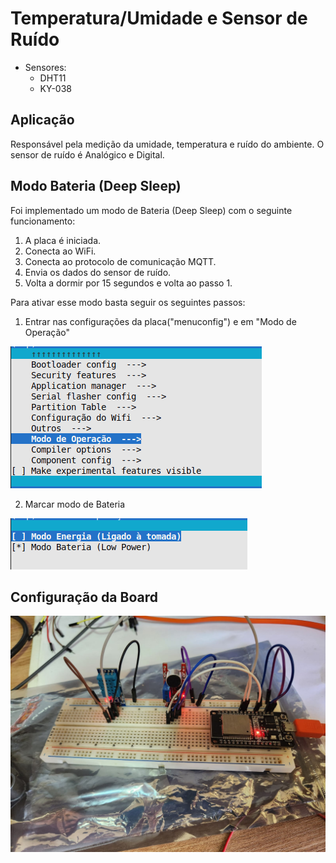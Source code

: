 # Temperatura/Umidade e Sensor de Ruído

- Sensores: 
    - DHT11
    - KY-038

## Aplicação

Responsável pela medição da umidade, temperatura e ruído do ambiente. O sensor de ruído é Analógico e Digital.

## Modo Bateria (Deep Sleep)

Foi implementado um modo de Bateria (Deep Sleep) com o seguinte funcionamento:

1. A placa é iniciada.
2. Conecta ao WiFi.
3. Conecta ao protocolo de comunicação MQTT.
4. Envia os dados do sensor de ruído.
5. Volta a dormir por 15 segundos e volta ao passo 1.

Para ativar esse modo basta seguir os seguintes passos:

1. Entrar nas configurações da placa("menuconfig") e em "Modo de Operação"

![menuconfig](../utils/menuconfig.png)

2. Marcar  modo de Bateria

![modoBateria](../utils/modoBateria.png)


## Configuração da Board

![Protoboard](../utils/boardDHT.jpeg)